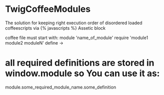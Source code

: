 TwigCoffeeModules
=================

The solution for keeping right execution order of disordered loaded coffeescripts via {% javascripts %} Assetic block

coffee file must start with:
module 'name_of_module'
require 'module1 module2 moduleN'
define ->
  # all required definitions are stored in window.module so You can use it as:
  module.some_required_module_name.some_definition
  
